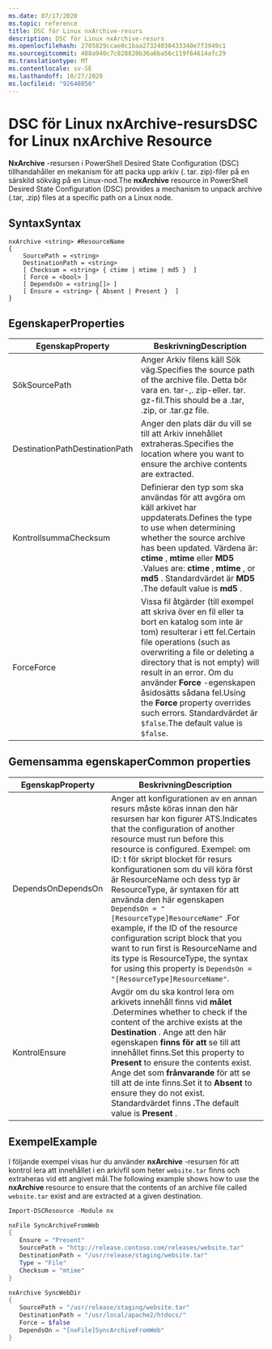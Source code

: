 ```yaml
---
ms.date: 07/17/2020
ms.topic: reference
title: DSC för Linux nxArchive-resurs
description: DSC för Linux nxArchive-resurs
ms.openlocfilehash: 2705829ccae0c1baa27324030433340e7f3949c1
ms.sourcegitcommit: 488a940c7c828820b36a6ba56c119f64614afc29
ms.translationtype: MT
ms.contentlocale: sv-SE
ms.lasthandoff: 10/27/2020
ms.locfileid: "92648856"
---
```

# <a name="dsc-for-linux-nxarchive-resource"></a><span data-ttu-id="082d9-103">DSC för Linux nxArchive-resurs</span><span class="sxs-lookup"><span data-stu-id="082d9-103">DSC for Linux nxArchive Resource</span></span>

<span data-ttu-id="082d9-104">**NxArchive** -resursen i PowerShell Desired State Configuration (DSC) tillhandahåller en mekanism för att packa upp arkiv (. tar. zip)-filer på en särskild sökväg på en Linux-nod.</span><span class="sxs-lookup"><span data-stu-id="082d9-104">The **nxArchive** resource in PowerShell Desired State Configuration (DSC) provides a mechanism to unpack archive (.tar, .zip) files at a specific path on a Linux node.</span></span>

## <a name="syntax"></a><span data-ttu-id="082d9-105">Syntax</span><span class="sxs-lookup"><span data-stu-id="082d9-105">Syntax</span></span>

```Syntax
nxArchive <string> #ResourceName
{
    SourcePath = <string>
    DestinationPath = <string>
    [ Checksum = <string> { ctime | mtime | md5 }  ]
    [ Force = <bool> ]
    [ DependsOn = <string[]> ]
    [ Ensure = <string> { Absent | Present }  ]
}
```

## <a name="properties"></a><span data-ttu-id="082d9-106">Egenskaper</span><span class="sxs-lookup"><span data-stu-id="082d9-106">Properties</span></span>

|<span data-ttu-id="082d9-107">Egenskap</span><span class="sxs-lookup"><span data-stu-id="082d9-107">Property</span></span> |<span data-ttu-id="082d9-108">Beskrivning</span><span class="sxs-lookup"><span data-stu-id="082d9-108">Description</span></span> |
|---|---|
|<span data-ttu-id="082d9-109">Sök</span><span class="sxs-lookup"><span data-stu-id="082d9-109">SourcePath</span></span> |<span data-ttu-id="082d9-110">Anger Arkiv filens käll Sök väg.</span><span class="sxs-lookup"><span data-stu-id="082d9-110">Specifies the source path of the archive file.</span></span> <span data-ttu-id="082d9-111">Detta bör vara en. tar-,. zip-eller. tar. gz-fil.</span><span class="sxs-lookup"><span data-stu-id="082d9-111">This should be a .tar, .zip, or .tar.gz file.</span></span> |
|<span data-ttu-id="082d9-112">DestinationPath</span><span class="sxs-lookup"><span data-stu-id="082d9-112">DestinationPath</span></span> |<span data-ttu-id="082d9-113">Anger den plats där du vill se till att Arkiv innehållet extraheras.</span><span class="sxs-lookup"><span data-stu-id="082d9-113">Specifies the location where you want to ensure the archive contents are extracted.</span></span> |
|<span data-ttu-id="082d9-114">Kontrollsumma</span><span class="sxs-lookup"><span data-stu-id="082d9-114">Checksum</span></span> |<span data-ttu-id="082d9-115">Definierar den typ som ska användas för att avgöra om käll arkivet har uppdaterats.</span><span class="sxs-lookup"><span data-stu-id="082d9-115">Defines the type to use when determining whether the source archive has been updated.</span></span> <span data-ttu-id="082d9-116">Värdena är: **ctime** , **mtime** eller **MD5** .</span><span class="sxs-lookup"><span data-stu-id="082d9-116">Values are: **ctime** , **mtime** , or **md5** .</span></span> <span data-ttu-id="082d9-117">Standardvärdet är **MD5** .</span><span class="sxs-lookup"><span data-stu-id="082d9-117">The default value is **md5** .</span></span> |
|<span data-ttu-id="082d9-118">Force</span><span class="sxs-lookup"><span data-stu-id="082d9-118">Force</span></span> |<span data-ttu-id="082d9-119">Vissa fil åtgärder (till exempel att skriva över en fil eller ta bort en katalog som inte är tom) resulterar i ett fel.</span><span class="sxs-lookup"><span data-stu-id="082d9-119">Certain file operations (such as overwriting a file or deleting a directory that is not empty) will result in an error.</span></span> <span data-ttu-id="082d9-120">Om du använder **Force** -egenskapen åsidosätts sådana fel.</span><span class="sxs-lookup"><span data-stu-id="082d9-120">Using the **Force** property overrides such errors.</span></span> <span data-ttu-id="082d9-121">Standardvärdet är `$false`.</span><span class="sxs-lookup"><span data-stu-id="082d9-121">The default value is `$false`.</span></span> |

## <a name="common-properties"></a><span data-ttu-id="082d9-122">Gemensamma egenskaper</span><span class="sxs-lookup"><span data-stu-id="082d9-122">Common properties</span></span>

|<span data-ttu-id="082d9-123">Egenskap</span><span class="sxs-lookup"><span data-stu-id="082d9-123">Property</span></span> |<span data-ttu-id="082d9-124">Beskrivning</span><span class="sxs-lookup"><span data-stu-id="082d9-124">Description</span></span> |
|---|---|
|<span data-ttu-id="082d9-125">DependsOn</span><span class="sxs-lookup"><span data-stu-id="082d9-125">DependsOn</span></span> |<span data-ttu-id="082d9-126">Anger att konfigurationen av en annan resurs måste köras innan den här resursen har kon figurer ATS.</span><span class="sxs-lookup"><span data-stu-id="082d9-126">Indicates that the configuration of another resource must run before this resource is configured.</span></span> <span data-ttu-id="082d9-127">Exempel: om ID: t för skript blocket för resurs konfigurationen som du vill köra först är ResourceName och dess typ är ResourceType, är syntaxen för att använda den här egenskapen `DependsOn = "[ResourceType]ResourceName"` .</span><span class="sxs-lookup"><span data-stu-id="082d9-127">For example, if the ID of the resource configuration script block that you want to run first is ResourceName and its type is ResourceType, the syntax for using this property is `DependsOn = "[ResourceType]ResourceName"`.</span></span> |
|<span data-ttu-id="082d9-128">Kontrol</span><span class="sxs-lookup"><span data-stu-id="082d9-128">Ensure</span></span> |<span data-ttu-id="082d9-129">Avgör om du ska kontrol lera om arkivets innehåll finns vid **målet** .</span><span class="sxs-lookup"><span data-stu-id="082d9-129">Determines whether to check if the content of the archive exists at the **Destination** .</span></span> <span data-ttu-id="082d9-130">Ange att den här egenskapen **finns för att** se till att innehållet finns.</span><span class="sxs-lookup"><span data-stu-id="082d9-130">Set this property to **Present** to ensure the contents exist.</span></span> <span data-ttu-id="082d9-131">Ange det som **frånvarande** för att se till att de inte finns.</span><span class="sxs-lookup"><span data-stu-id="082d9-131">Set it to **Absent** to ensure they do not exist.</span></span> <span data-ttu-id="082d9-132">Standardvärdet finns **.**</span><span class="sxs-lookup"><span data-stu-id="082d9-132">The default value is **Present** .</span></span> |

## <a name="example"></a><span data-ttu-id="082d9-133">Exempel</span><span class="sxs-lookup"><span data-stu-id="082d9-133">Example</span></span>

<span data-ttu-id="082d9-134">I följande exempel visas hur du använder **nxArchive** -resursen för att kontrol lera att innehållet i en arkivfil som heter `website.tar` finns och extraheras vid ett angivet mål.</span><span class="sxs-lookup"><span data-stu-id="082d9-134">The following example shows how to use the **nxArchive** resource to ensure that the contents of an archive file called `website.tar` exist and are extracted at a given destination.</span></span>

```powershell
Import-DSCResource -Module nx

nxFile SyncArchiveFromWeb
{
   Ensure = "Present"
   SourcePath = "http://release.contoso.com/releases/website.tar"
   DestinationPath = "/usr/release/staging/website.tar"
   Type = "File"
   Checksum = "mtime"
}

nxArchive SyncWebDir
{
   SourcePath = "/usr/release/staging/website.tar"
   DestinationPath = "/usr/local/apache2/htdocs/"
   Force = $false
   DependsOn = "[nxFile]SyncArchiveFromWeb"
}
```
